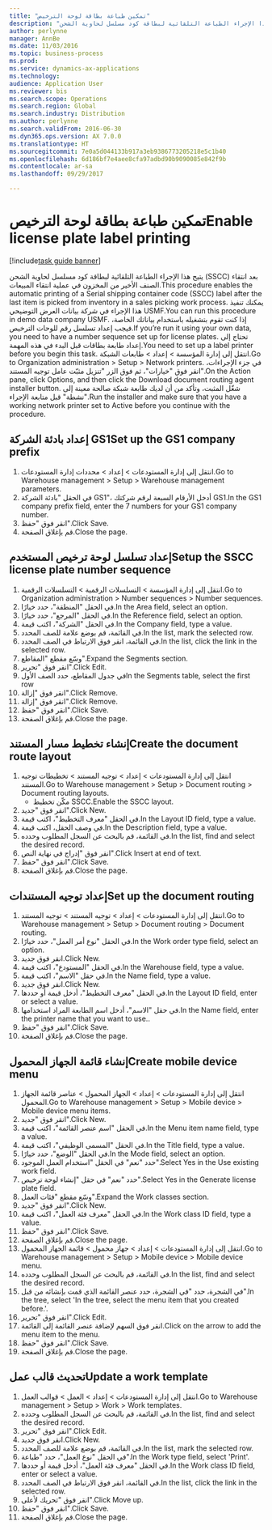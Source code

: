 ```yaml
--- 
title: "تمكين طباعة بطاقة لوحة الترخيص"
description: "يتيح هذا الإجراء الطباعة التلقائية لبطاقة كود مسلسل لحاوية الشحن (SSCC)‬ بعد انتقاء الصنف الأخير من المخزون في عملية انتقاء المبيعات."
author: perlynne
manager: AnnBe
ms.date: 11/03/2016
ms.topic: business-process
ms.prod: 
ms.service: dynamics-ax-applications
ms.technology: 
audience: Application User
ms.reviewer: bis
ms.search.scope: Operations
ms.search.region: Global
ms.search.industry: Distribution
ms.author: perlynne
ms.search.validFrom: 2016-06-30
ms.dyn365.ops.version: AX 7.0.0
ms.translationtype: HT
ms.sourcegitcommit: 7e0a5d044133b917a3eb9386773205218e5c1b40
ms.openlocfilehash: 6d186bf7e4aee8cfa97adbd90b9090085e842f9b
ms.contentlocale: ar-sa
ms.lasthandoff: 09/29/2017

---
```

# <a name="enable-license-plate-label-printing"></a><span data-ttu-id="14d7e-103">تمكين طباعة بطاقة لوحة الترخيص</span><span class="sxs-lookup"><span data-stu-id="14d7e-103">Enable license plate label printing</span></span>

[!include[task guide banner](../../includes/task-guide-banner.md)]

<span data-ttu-id="14d7e-104">يتيح هذا الإجراء الطباعة التلقائية لبطاقة كود مسلسل لحاوية الشحن (SSCC)‬ بعد انتقاء الصنف الأخير من المخزون في عملية انتقاء المبيعات.</span><span class="sxs-lookup"><span data-stu-id="14d7e-104">This procedure enables the automatic printing of a Serial shipping container code (SSCC) label after the last item is picked from inventory in a sales picking work process.</span></span> <span data-ttu-id="14d7e-105">يمكنك تنفيذ هذا الإجراء في شركة بيانات العرض التوضيحي USMF.</span><span class="sxs-lookup"><span data-stu-id="14d7e-105">You can run this procedure in demo data company USMF.</span></span> <span data-ttu-id="14d7e-106">إذا كنت تقوم بتشغيله باستخدام بياناتك الخاصة، فيجب إعداد تسلسل رقم للوحات الترخيص.</span><span class="sxs-lookup"><span data-stu-id="14d7e-106">If you’re run it using your own data, you need to have a number sequence set up for license plates.</span></span> <span data-ttu-id="14d7e-107">تحتاج إلى إعداد طابعة بطاقات قبل البدء في هذه المهمة.</span><span class="sxs-lookup"><span data-stu-id="14d7e-107">You need to set up a label printer before you begin this task.</span></span> <span data-ttu-id="14d7e-108">انتقل إلى إدارة المؤسسة > إعداد > طابعات الشبكة‬.</span><span class="sxs-lookup"><span data-stu-id="14d7e-108">Go to Organization administration > Setup > Network printers.</span></span> <span data-ttu-id="14d7e-109">في جزء الإجراءات، انقر فوق "خيارات"، ثم فوق الزر "تنزيل مثبّت عامل توجيه المستند‬".</span><span class="sxs-lookup"><span data-stu-id="14d7e-109">On the Action pane, click Options, and then click the Download document routing agent installer button.</span></span> <span data-ttu-id="14d7e-110">شغّل المثبت، وتأكد من أن لديك طابعة شبكة صالحة معينة إلى "نشطة" قبل متابعة الإجراء.</span><span class="sxs-lookup"><span data-stu-id="14d7e-110">Run the installer and make sure that you have a working network printer set to Active before you continue with the procedure.</span></span>


## <a name="set-up-the-gs1-company-prefix"></a><span data-ttu-id="14d7e-111">إعداد بادئة الشركة GS1</span><span class="sxs-lookup"><span data-stu-id="14d7e-111">Set up the GS1 company prefix</span></span>
1. <span data-ttu-id="14d7e-112">انتقل إلى إدارة المستودعات > إعداد‬ > محددات إدارة المستودعات.</span><span class="sxs-lookup"><span data-stu-id="14d7e-112">Go to Warehouse management > Setup > Warehouse management parameters.</span></span>
2. <span data-ttu-id="14d7e-113">في الحقل "بادئة الشركة GS1"، أدخل الأرقام السبعة لرقم شركتك GS1.</span><span class="sxs-lookup"><span data-stu-id="14d7e-113">In the GS1 company prefix field, enter the 7 numbers for your GS1 company number.</span></span>
3. <span data-ttu-id="14d7e-114">انقر فوق "حفظ".</span><span class="sxs-lookup"><span data-stu-id="14d7e-114">Click Save.</span></span>
4. <span data-ttu-id="14d7e-115">قم بإغلاق الصفحة.</span><span class="sxs-lookup"><span data-stu-id="14d7e-115">Close the page.</span></span>

## <a name="setup-the-sscc-license-plate-number-sequence"></a><span data-ttu-id="14d7e-116">إعداد تسلسل لوحة ترخيص المستخدم</span><span class="sxs-lookup"><span data-stu-id="14d7e-116">Setup the SSCC license plate number sequence</span></span>
1. <span data-ttu-id="14d7e-117">انتقل إلى إدارة المؤسسة > التسلسلات الرقمية > التسلسلات الرقمية.</span><span class="sxs-lookup"><span data-stu-id="14d7e-117">Go to Organization administration > Number sequences > Number sequences.</span></span>
2. <span data-ttu-id="14d7e-118">في الحقل "المنطقة"، حدد خيارًا.</span><span class="sxs-lookup"><span data-stu-id="14d7e-118">In the Area field, select an option.</span></span>
3. <span data-ttu-id="14d7e-119">في الحقل "المرجع"، حدد خيارًا.</span><span class="sxs-lookup"><span data-stu-id="14d7e-119">In the Reference field, select an option.</span></span>
4. <span data-ttu-id="14d7e-120">في الحقل "الشركة"، اكتب قيمة.</span><span class="sxs-lookup"><span data-stu-id="14d7e-120">In the Company field, type a value.</span></span>
5. <span data-ttu-id="14d7e-121">في القائمة، قم بوضع علامة للصف المحدد.</span><span class="sxs-lookup"><span data-stu-id="14d7e-121">In the list, mark the selected row.</span></span>
6. <span data-ttu-id="14d7e-122">في القائمة، انقر فوق الارتباط في الصف المحدد.</span><span class="sxs-lookup"><span data-stu-id="14d7e-122">In the list, click the link in the selected row.</span></span>
7. <span data-ttu-id="14d7e-123">وسّع مقطع "المقاطع‬".</span><span class="sxs-lookup"><span data-stu-id="14d7e-123">Expand the Segments section.</span></span>
8. <span data-ttu-id="14d7e-124">انقر فوق "تحرير".</span><span class="sxs-lookup"><span data-stu-id="14d7e-124">Click Edit.</span></span>
9. <span data-ttu-id="14d7e-125">في جدول المقاطع، حدد الصف الأول</span><span class="sxs-lookup"><span data-stu-id="14d7e-125">In the Segments table, select the first row</span></span>
10. <span data-ttu-id="14d7e-126">انقر فوق "إزالة".</span><span class="sxs-lookup"><span data-stu-id="14d7e-126">Click Remove.</span></span>
11. <span data-ttu-id="14d7e-127">انقر فوق "إزالة".</span><span class="sxs-lookup"><span data-stu-id="14d7e-127">Click Remove.</span></span>
12. <span data-ttu-id="14d7e-128">انقر فوق "حفظ".</span><span class="sxs-lookup"><span data-stu-id="14d7e-128">Click Save.</span></span>
13. <span data-ttu-id="14d7e-129">قم بإغلاق الصفحة.</span><span class="sxs-lookup"><span data-stu-id="14d7e-129">Close the page.</span></span>

## <a name="create-the-document-route-layout"></a><span data-ttu-id="14d7e-130">إنشاء تخطيط مسار المستند</span><span class="sxs-lookup"><span data-stu-id="14d7e-130">Create the document route layout</span></span>
1. <span data-ttu-id="14d7e-131">انتقل إلى إدارة المستودعات > إعداد > توجيه المستند > تخطيطات توجيه المستند.</span><span class="sxs-lookup"><span data-stu-id="14d7e-131">Go to Warehouse management > Setup > Document routing > Document routing layouts.</span></span>
    * <span data-ttu-id="14d7e-132">مكّن تخطيط SSCC.</span><span class="sxs-lookup"><span data-stu-id="14d7e-132">Enable the SSCC layout.</span></span>  
2. <span data-ttu-id="14d7e-133">انقر فوق "جديد".</span><span class="sxs-lookup"><span data-stu-id="14d7e-133">Click New.</span></span>
3. <span data-ttu-id="14d7e-134">في الحقل "معرف التخطيط"، اكتب قيمة.</span><span class="sxs-lookup"><span data-stu-id="14d7e-134">In the Layout ID field, type a value.</span></span>
4. <span data-ttu-id="14d7e-135">في وصف الحقل، اكتب قيمة.</span><span class="sxs-lookup"><span data-stu-id="14d7e-135">In the Description field, type a value.</span></span>
5. <span data-ttu-id="14d7e-136">في القائمة، قم بالبحث عن السجل المطلوب وحدده.</span><span class="sxs-lookup"><span data-stu-id="14d7e-136">In the list, find and select the desired record.</span></span>
6. <span data-ttu-id="14d7e-137">انقر فوق "إدراج في نهاية النص".</span><span class="sxs-lookup"><span data-stu-id="14d7e-137">Click Insert at end of text.</span></span>
7. <span data-ttu-id="14d7e-138">انقر فوق "حفظ".</span><span class="sxs-lookup"><span data-stu-id="14d7e-138">Click Save.</span></span>
8. <span data-ttu-id="14d7e-139">قم بإغلاق الصفحة.</span><span class="sxs-lookup"><span data-stu-id="14d7e-139">Close the page.</span></span>

## <a name="set-up-the-document-routing"></a><span data-ttu-id="14d7e-140">إعداد توجيه المستندات</span><span class="sxs-lookup"><span data-stu-id="14d7e-140">Set up the document routing</span></span>
1. <span data-ttu-id="14d7e-141">انتقل إلى إدارة المستودعات > إعداد > توجيه المستند > توجيه المستند.</span><span class="sxs-lookup"><span data-stu-id="14d7e-141">Go to Warehouse management > Setup > Document routing > Document routing.</span></span>
2. <span data-ttu-id="14d7e-142">في الحقل "نوع أمر العمل‬"، حدد خيارًا.</span><span class="sxs-lookup"><span data-stu-id="14d7e-142">In the Work order type field, select an option.</span></span>
3. <span data-ttu-id="14d7e-143">انقر فوق جديد.</span><span class="sxs-lookup"><span data-stu-id="14d7e-143">Click New.</span></span>
4. <span data-ttu-id="14d7e-144">في الحقل "المستودع"، اكتب قيمة.</span><span class="sxs-lookup"><span data-stu-id="14d7e-144">In the Warehouse field, type a value.</span></span>
5. <span data-ttu-id="14d7e-145">في حقل "الاسم"، اكتب قيمة.</span><span class="sxs-lookup"><span data-stu-id="14d7e-145">In the Name field, type a value.</span></span>
6. <span data-ttu-id="14d7e-146">انقر فوق جديد.</span><span class="sxs-lookup"><span data-stu-id="14d7e-146">Click New.</span></span>
7. <span data-ttu-id="14d7e-147">في الحقل "معرف التخطيط‬"، أدخل قيمة أو حددها.</span><span class="sxs-lookup"><span data-stu-id="14d7e-147">In the Layout ID field, enter or select a value.</span></span>
8. <span data-ttu-id="14d7e-148">في حقل "الاسم"، أدخل اسم الطابعة المراد استخدامها.</span><span class="sxs-lookup"><span data-stu-id="14d7e-148">In the Name field, enter the printer name that you want to use..</span></span>
9. <span data-ttu-id="14d7e-149">انقر فوق "حفظ".</span><span class="sxs-lookup"><span data-stu-id="14d7e-149">Click Save.</span></span>
10. <span data-ttu-id="14d7e-150">قم بإغلاق الصفحة.</span><span class="sxs-lookup"><span data-stu-id="14d7e-150">Close the page.</span></span>

## <a name="create-mobile-device-menu"></a><span data-ttu-id="14d7e-151">إنشاء قائمة الجهاز المحمول</span><span class="sxs-lookup"><span data-stu-id="14d7e-151">Create mobile device menu</span></span>
1. <span data-ttu-id="14d7e-152">انتقل إلى إدارة المستودعات > إعداد > الجهاز المحمول > عناصر قائمة الجهاز المحمول.</span><span class="sxs-lookup"><span data-stu-id="14d7e-152">Go to Warehouse management > Setup > Mobile device > Mobile device menu items.</span></span>
2. <span data-ttu-id="14d7e-153">انقر فوق "جديد".</span><span class="sxs-lookup"><span data-stu-id="14d7e-153">Click New.</span></span>
3. <span data-ttu-id="14d7e-154">في الحقل "اسم عنصر القائمة‬"، اكتب قيمة.</span><span class="sxs-lookup"><span data-stu-id="14d7e-154">In the Menu item name field, type a value.</span></span>
4. <span data-ttu-id="14d7e-155">في الحقل "المسمى الوظيفي"، اكتب قيمة.</span><span class="sxs-lookup"><span data-stu-id="14d7e-155">In the Title field, type a value.</span></span>
5. <span data-ttu-id="14d7e-156">في الحقل "الوضع"، حدد خيارًا.</span><span class="sxs-lookup"><span data-stu-id="14d7e-156">In the Mode field, select an option.</span></span>
6. <span data-ttu-id="14d7e-157">حدد "نعم" في الحقل "استخدام العمل الموجود‬".</span><span class="sxs-lookup"><span data-stu-id="14d7e-157">Select Yes in the Use existing work field.</span></span>
7. <span data-ttu-id="14d7e-158">حدد "نعم" في حقل "إنشاء لوحة ترخيص‬".</span><span class="sxs-lookup"><span data-stu-id="14d7e-158">Select Yes in the Generate license plate field.</span></span>
8. <span data-ttu-id="14d7e-159">وسّع مقطع "فئات العمل".</span><span class="sxs-lookup"><span data-stu-id="14d7e-159">Expand the Work classes section.</span></span>
9. <span data-ttu-id="14d7e-160">انقر فوق "جديد".</span><span class="sxs-lookup"><span data-stu-id="14d7e-160">Click New.</span></span>
10. <span data-ttu-id="14d7e-161">في الحقل "معرف فئة العمل"، اكتب قيمة.</span><span class="sxs-lookup"><span data-stu-id="14d7e-161">In the Work class ID field, type a value.</span></span>
11. <span data-ttu-id="14d7e-162">انقر فوق "حفظ".</span><span class="sxs-lookup"><span data-stu-id="14d7e-162">Click Save.</span></span>
12. <span data-ttu-id="14d7e-163">قم بإغلاق الصفحة.</span><span class="sxs-lookup"><span data-stu-id="14d7e-163">Close the page.</span></span>
13. <span data-ttu-id="14d7e-164">انتقل إلى إدارة المستودعات > إعداد > جهاز محمول > قائمة الجهاز المحمول.</span><span class="sxs-lookup"><span data-stu-id="14d7e-164">Go to Warehouse management > Setup > Mobile device > Mobile device menu.</span></span>
14. <span data-ttu-id="14d7e-165">في القائمة، قم بالبحث عن السجل المطلوب وحدده.</span><span class="sxs-lookup"><span data-stu-id="14d7e-165">In the list, find and select the desired record.</span></span>
15. <span data-ttu-id="14d7e-166">في الشجرة، حدد "في الشجرة، حدد عنصر القائمة الذي قمت بإنشائه من قبل".</span><span class="sxs-lookup"><span data-stu-id="14d7e-166">In the tree, select 'In the tree, select the menu item that you created before.'.</span></span>
16. <span data-ttu-id="14d7e-167">انقر فوق "تحرير".</span><span class="sxs-lookup"><span data-stu-id="14d7e-167">Click Edit.</span></span>
17. <span data-ttu-id="14d7e-168">انقر فوق السهم لإضافة عنصر القائمة إلى القائمة.</span><span class="sxs-lookup"><span data-stu-id="14d7e-168">Click on the arrow to add the menu item to the menu.</span></span>
18. <span data-ttu-id="14d7e-169">انقر فوق "حفظ".</span><span class="sxs-lookup"><span data-stu-id="14d7e-169">Click Save.</span></span>
19. <span data-ttu-id="14d7e-170">قم بإغلاق الصفحة.</span><span class="sxs-lookup"><span data-stu-id="14d7e-170">Close the page.</span></span>

## <a name="update-a-work-template"></a><span data-ttu-id="14d7e-171">تحديث قالب عمل</span><span class="sxs-lookup"><span data-stu-id="14d7e-171">Update a work template</span></span>
1. <span data-ttu-id="14d7e-172">انتقل إلى إدارة المستودعات > إعداد > العمل > قوالب العمل.</span><span class="sxs-lookup"><span data-stu-id="14d7e-172">Go to Warehouse management > Setup > Work > Work templates.</span></span>
2. <span data-ttu-id="14d7e-173">في القائمة، قم بالبحث عن السجل المطلوب وحدده.</span><span class="sxs-lookup"><span data-stu-id="14d7e-173">In the list, find and select the desired record.</span></span>
3. <span data-ttu-id="14d7e-174">انقر فوق "تحرير".</span><span class="sxs-lookup"><span data-stu-id="14d7e-174">Click Edit.</span></span>
4. <span data-ttu-id="14d7e-175">انقر فوق جديد.</span><span class="sxs-lookup"><span data-stu-id="14d7e-175">Click New.</span></span>
5. <span data-ttu-id="14d7e-176">في القائمة، قم بوضع علامة للصف المحدد.</span><span class="sxs-lookup"><span data-stu-id="14d7e-176">In the list, mark the selected row.</span></span>
6. <span data-ttu-id="14d7e-177">في الحقل "نوع العمل"، حدد "طباعة".</span><span class="sxs-lookup"><span data-stu-id="14d7e-177">In the Work type field, select 'Print'.</span></span>
7. <span data-ttu-id="14d7e-178">في الحقل "معرف فئة العمل"، أدخل قيمة أو حددها.</span><span class="sxs-lookup"><span data-stu-id="14d7e-178">In the Work class ID field, enter or select a value.</span></span>
8. <span data-ttu-id="14d7e-179">في القائمة، انقر فوق الارتباط في الصف المحدد.</span><span class="sxs-lookup"><span data-stu-id="14d7e-179">In the list, click the link in the selected row.</span></span>
9. <span data-ttu-id="14d7e-180">انقر فوق "تحريك لأعلى".</span><span class="sxs-lookup"><span data-stu-id="14d7e-180">Click Move up.</span></span>
10. <span data-ttu-id="14d7e-181">انقر فوق "حفظ".</span><span class="sxs-lookup"><span data-stu-id="14d7e-181">Click Save.</span></span>
11. <span data-ttu-id="14d7e-182">قم بإغلاق الصفحة.</span><span class="sxs-lookup"><span data-stu-id="14d7e-182">Close the page.</span></span>



